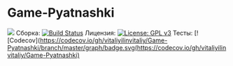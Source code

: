 # Game-Pyatnashki
![](https://pp.userapi.com/c851332/v851332731/128b64/TL0o-G8mpZ0.jpg)
Сборка: [![Build Status](https://travis-ci.org/vitaliyilinvitaliy/Game-Pyatnashki.svg?branch=Beta_version)](https://travis-ci.org/vitaliyilinvitaliy/Game-Pyatnashki)
Лицензия:  [![License: GPL v3](https://img.shields.io/badge/License-GPLv3-blue.svg)](https://www.gnu.org/licenses/gpl-3.0)
Тесты: [! [Codecov](https://codecov.io/gh/vitaliyilinvitaliy/Game-Pyatnashki/branch/master/graph/badge.svg(https://codecov.io/gh/vitaliyilinvitaliy/Game-Pyatnashki)
